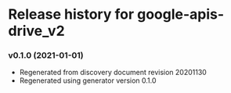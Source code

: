 # Release history for google-apis-drive_v2

### v0.1.0 (2021-01-01)

* Regenerated from discovery document revision 20201130
* Regenerated using generator version 0.1.0

